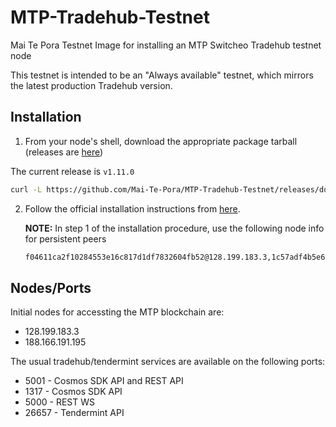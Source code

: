 # MTP-Tradehub-Testnet
Mai Te Pora Testnet Image for installing an MTP Switcheo Tradehub testnet node

This testnet is intended to be an "Always available" testnet, which mirrors the latest production Tradehub version.

## Installation
1. From your node's shell, download the appropriate package tarball (releases are [here](https://github.com/Mai-Te-Pora/MTP-Tradehub-Testnet/releases))

The current release is `v1.11.0`

```bash
curl -L https://github.com/Mai-Te-Pora/MTP-Tradehub-Testnet/releases/download/<release tag>/install-testnet.tar.gz | tar -xz
```

2. Follow the official installation instructions from [here](https://github.com/Switcheo/tradehub#install-switcheoctl).

   **NOTE:** In step 1 of the installation procedure, use the following node info for persistent peers
   ```bash
   f04611ca2f10284553e16c817d1df7832604fb52@128.199.183.3,1c57adf4b5e60b630748b5125a2b4a11e036d7da@188.166.191.195
   ```

## Nodes/Ports
Initial nodes for accessting the MTP blockchain are:
- 128.199.183.3
- 188.166.191.195

The usual tradehub/tendermint services are available on the following ports:
* 5001  - Cosmos SDK API and REST API
* 1317  - Cosmos SDK API
* 5000  - REST WS
* 26657 - Tendermint API 
